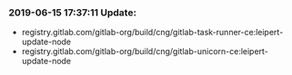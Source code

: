 ### 2019-06-15 17:37:11 Update:

- registry.gitlab.com/gitlab-org/build/cng/gitlab-task-runner-ce:leipert-update-node
- registry.gitlab.com/gitlab-org/build/cng/gitlab-unicorn-ce:leipert-update-node
